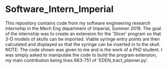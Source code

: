 # Software_Intern_Imperial
This repository contains code from my software engineering research internship in the Mech Eng department of Imperial, Summer 2019. 
The goal of the internship was to create an extension for the 'Slicer' program so that 3-D models of skulls can be imported. 
Viable syringe entry points are then calculated and displayed so that the syringe can be inserted in to the skull. 
NOTE: The code shown was given to me and is the work of a PhD student. I was simply asked to manipulate the code to build the program extension,
my main contribution being lines 663-751 of 'EDEN_tract_planner.py'.


